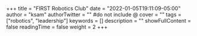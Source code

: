 +++
title = "FIRST Robotics Club"
date = "2022-01-05T19:11:09-05:00"
author = "ksam"
authorTwitter = "" #do not include @
cover = ""
tags = ["robotics", "leadership"]
keywords = []
description = ""
showFullContent = false
readingTime = false
weight = 2
+++

